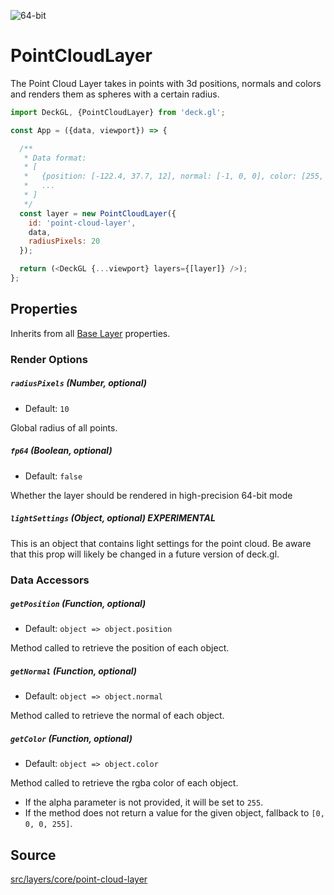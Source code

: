 <!-- INJECT:"PointCloudLayerDemo" -->

<p class="badges">
  <img src="https://img.shields.io/badge/64--bit-support-blue.svg?style=flat-square" alt="64-bit" />
</p>

# PointCloudLayer

The Point Cloud Layer takes in points with 3d positions, normals and colors
and renders them as spheres with a certain radius.

```js
import DeckGL, {PointCloudLayer} from 'deck.gl';

const App = ({data, viewport}) => {

  /**
   * Data format:
   * [
   *   {position: [-122.4, 37.7, 12], normal: [-1, 0, 0], color: [255, 255, 0]},
   *   ...
   * ]
   */
  const layer = new PointCloudLayer({
    id: 'point-cloud-layer',
    data,
    radiusPixels: 20
  });

  return (<DeckGL {...viewport} layers={[layer]} />);
};
```

## Properties

Inherits from all [Base Layer](/docs/api-reference/layer.md) properties.

### Render Options

##### `radiusPixels` (Number, optional)

- Default: `10`

Global radius of all points.

##### `fp64` (Boolean, optional)

- Default: `false`

Whether the layer should be rendered in high-precision 64-bit mode
##### `lightSettings` (Object, optional) **EXPERIMENTAL**

This is an object that contains light settings for the point cloud.
Be aware that this prop will likely be changed in a future version of deck.gl.

### Data Accessors

##### `getPosition` (Function, optional)

- Default: `object => object.position`

Method called to retrieve the position of each object.

##### `getNormal` (Function, optional)

- Default: `object => object.normal`

Method called to retrieve the normal of each object.

##### `getColor` (Function, optional)

- Default: `object => object.color`

Method called to retrieve the rgba color of each object.
* If the alpha parameter is not provided, it will be set to `255`.
* If the method does not return a value for the given object, fallback to
`[0, 0, 0, 255]`.

## Source
[src/layers/core/point-cloud-layer](https://github.com/uber/deck.gl/tree/5.0-release/src/layers/core/point-cloud-layer)

